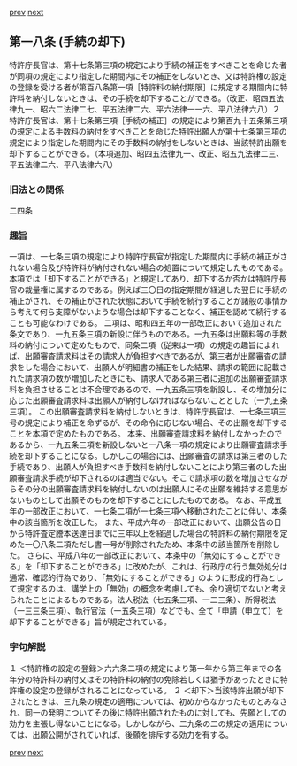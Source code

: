 [prev](/specific\markdowns\特許法\020_Mp-Ch_1-At_17_5.md)
[next](/specific\markdowns\特許法\022_Mp-Ch_1-At_18_2.md)
## 第一八条 (手続の却下)
特許庁長官は、第十七条第三項の規定により手続の補正をすべきことを命じた者が同項の規定により指定した期間内にその補正をしないとき、又は特許権の設定の登録を受ける者が第百八条第一項［特許料の納付期限］に規定する期間内に特許料を納付しないときは、その手続を却下することができる。（改正、昭四五法律九一、昭六二法律二七、平五法律二六、平六法律一一六、平八法律六八）２ 特許庁長官は、第十七条第三項［手続の補正］の規定により第百九十五条第三項の規定による手数料の納付をすべきことを命じた特許出願人が第十七条第三項の規定により指定した期間内にその手数料の納付をしないときは、当該特許出願を却下することができる。（本項追加、昭四五法律九一、改正、昭五九法律二三、平五法律二六、平八法律六八）

### 旧法との関係
二四条

### 趣旨
一項は、一七条三項の規定により特許庁長官が指定した期間内に手続の補正がされない場合及び特許料が納付されない場合の処置について規定したものである。本項では「却下することができる」と規定してあり、却下するか否かは特許庁長官の裁量権に属するのである。例えば三〇日の指定期間が経過した翌日に手続の補正がされ、その補正がされた状態において手続を続行することが諸般の事情から考えて何ら支障がないような場合は却下することなく、補正を認めて続行することも可能なわけである。
二項は、昭和四五年の一部改正において追加された条文であり、一九五条三項の新設に伴うものである。一九五条は出願料等の手数料の納付について定めたもので、同条二項（従来は一項）の規定の趣旨によれば、出願審査請求料はその請求人が負担すべきであるが、第三者が出願審査の請求をした場合において、出願人が明細書の補正をした結果、請求の範囲に記載された請求項の数が増加したときにも、請求人である第三者に追加の出願審査請求料を負担させることは不合理であるので、一九五条三項を新設し、その増加分に応じた出願審査請求料は出願人が納付しなければならないこととした（一九五条三項）。
この出願審査請求料を納付しないときは、特許庁長官は、一七条三項三号の規定により補正を命ずるが、その命令に応じない場合、その出願を却下することを本項で定めたものである。
本来、出願審査請求料を納付しなかったのであるから、一九五条三項を新設しないと一八条一項の規定により出願審査請求手続を却下することになる。しかしこの場合には、出願審査の請求は第三者のした手続であり、出願人が負担すべき手数料を納付しないことにより第三者のした出願審査請求手続が却下されるのは適当でない。そこで請求項の数を増加させながらその分の出願審査請求料を納付しないのは出願人にその出願を維持する意思がないものとして出願そのものを却下することにしたものである。
なお、平成五年の一部改正において、一七条二項が一七条三項へ移動されたことに伴い、本条中の該当箇所を改正した。
また、平成六年の一部改正において、出願公告の日から特許査定謄本送達日までに三年以上を経過した場合の特許料の納付期限を定めた一〇八条二項ただし書一号が削除されたため、本条中の該当箇所を削除した。
さらに、平成八年の一部改正において、本条中の「無効にすることができる」を「却下することができる」に改めたが、これは、行政庁の行う無効処分は通常、確認的行為であり、「無効にすることができる」のように形成的行為として規定するのは、講学上の「無効」の概念を考慮しても、余り適切でないと考えられたことによるものである。法人税法（七五条三項、一二三条）、所得税法（一三三条三項）、執行官法（一五条三項）などでも、全て「申請（申立て）を却下することができる」旨が規定されている。

### 字句解説
１ ＜特許権の設定の登録＞六六条二項の規定により第一年から第三年までの各年分の特許料の納付又はその特許料の納付の免除若しくは猶予があったときに特許権の設定の登録がされることになっている。
２ ＜却下＞当該特許出願が却下されたときは、三九条の規定の適用については、初めからなかったものとみなされ、同一の発明についてその後に特許出願されたものに対しても、先願としての効力を主張し得ないことになる。しかしながら、二九条の二の規定の適用については、出願公開がされていれば、後願を排斥する効力を有する。

[prev](/specific\markdowns\特許法\020_Mp-Ch_1-At_17_5.md)
[next](/specific\markdowns\特許法\022_Mp-Ch_1-At_18_2.md)